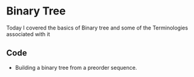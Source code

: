 # Binary Tree
Today I covered the basics of Binary tree and some of the Terminologies associated with it

## Code
- Building a binary tree from a preorder sequence.